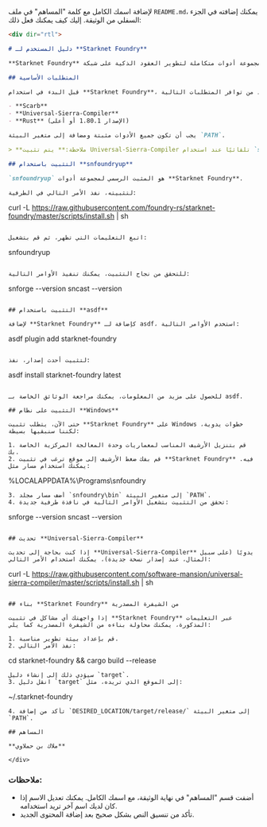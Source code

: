 لإضافة اسمك الكامل مع كلمة "المساهم" في ملف `README.md`، يمكنك إضافته في الجزء السفلي من الوثيقة. إليك كيف يمكنك فعل ذلك:

```markdown
<div dir="rtl">

# دليل المستخدم لـ **Starknet Foundry**

**Starknet Foundry** هي مجموعة أدوات متكاملة لتطوير العقود الذكية على شبكة Starknet، تهدف إلى تسهيل عملية بناء واختبار ونشر هذه العقود.

## المتطلبات الأساسية

قبل البدء في استخدام **Starknet Foundry**، تأكد من توافر المتطلبات التالية:

- **Scarb**
- **Universal-Sierra-Compiler**
- **Rust** (الإصدار 1.80.1 أو أعلى)

يجب أن تكون جميع الأدوات مثبتة ومضافة إلى متغير البيئة `PATH`.

> **ملاحظة:** يتم تثبيت Universal-Sierra-Compiler تلقائيًا عند استخدام `snfoundryup` أو `asdf`. يمكنك أيضًا إنشاء متغير البيئة `UNIVERSAL_SIERRA_COMPILER` لجعلها متاحة لـ `snforge`.

## التثبيت باستخدام **snfoundryup**

`snfoundryup` هو المثبت الرسمي لمجموعة أدوات **Starknet Foundry**.

لتثبيته، نفذ الأمر التالي في الطرفية:
```

curl -L https://raw.githubusercontent.com/foundry-rs/starknet-foundry/master/scripts/install.sh | sh

```

اتبع التعليمات التي تظهر، ثم قم بتشغيل:

```

snfoundryup

```

للتحقق من نجاح التثبيت، يمكنك تنفيذ الأوامر التالية:

```

snforge --version
sncast --version

```

## التثبيت باستخدام **asdf**

لإضافة **Starknet Foundry** كإضافة لـ asdf، استخدم الأوامر التالية:

```

asdf plugin add starknet-foundry

```

لتثبيت أحدث إصدار، نفذ:

```

asdf install starknet-foundry latest

```

للحصول على مزيد من المعلومات، يمكنك مراجعة الوثائق الخاصة بـ asdf.

## التثبيت على نظام **Windows**

حتى الآن، يتطلب تثبيت **Starknet Foundry** على Windows خطوات يدوية، لكننا سنبقيها بسيطة:

1. قم بتنزيل الأرشيف المناسب لمعماريات وحدة المعالجة المركزية الخاصة بك.
2. قم بفك ضغط الأرشيف إلى موقع ترغب في تثبيت **Starknet Foundry** فيه. يمكنك استخدام مسار مثل:
```

%LOCALAPPDATA%\Programs\snfoundry

```
3. أضف مسار مجلد `snfoundry\bin` إلى متغير البيئة `PATH`.
4. تحقق من التثبيت بتشغيل الأوامر التالية في نافذة طرفية جديدة:
```

snforge --version
sncast --version

```

## تحديث **Universal-Sierra-Compiler**

إذا كنت بحاجة إلى تحديث **Universal-Sierra-Compiler** يدويًا (على سبيل المثال، عند إصدار نسخة جديدة)، يمكنك استخدام الأمر التالي:

```

curl -L https://raw.githubusercontent.com/software-mansion/universal-sierra-compiler/master/scripts/install.sh | sh

```

## بناء **Starknet Foundry** من الشيفرة المصدرية

إذا واجهتك أي مشاكل في تثبيت **Starknet Foundry** عبر التعليمات المذكورة، يمكنك محاولة بناءه من الشيفرة المصدرية كما يلي:

1. قم بإعداد بيئة تطوير مناسبة.
2. نفذ الأمر التالي:
```

cd starknet-foundry && cargo build --release

```
سيؤدي ذلك إلى إنشاء دليل `target`.
3. انقل دليل `target` إلى الموقع الذي تريده، مثل:
```

~/.starknet-foundry

```
4. تأكد من إضافة `DESIRED_LOCATION/target/release/` إلى متغير البيئة `PATH`.

## المساهم

**ملاك بن حملاوي**

</div>
```

### ملاحظات:

- أضفت قسم "المساهم" في نهاية الوثيقة، مع اسمك الكامل. يمكنك تعديل الاسم إذا كان لديك اسم آخر تريد استخدامه.
- تأكد من تنسيق النص بشكل صحيح بعد إضافة المحتوى الجديد.

